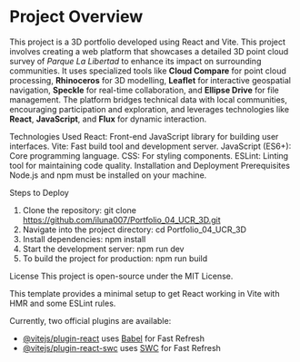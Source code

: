 # Project Overview

This project is a 3D portfolio developed using React and Vite. This project involves creating a web platform that showcases a detailed 3D point cloud survey of *Parque La Libertad* to enhance its impact on surrounding communities. It uses specialized tools like **Cloud Compare** for point cloud processing, **Rhinoceros** for 3D modelling, **Leaflet** for interactive geospatial navigation, **Speckle** for real-time collaboration, and **Ellipse Drive** for file management. The platform bridges technical data with local communities, encouraging participation and exploration, and leverages technologies like **React**, **JavaScript**, and **Flux** for dynamic interaction.

Technologies Used
React: Front-end JavaScript library for building user interfaces.
Vite: Fast build tool and development server.
JavaScript (ES6+): Core programming language.
CSS: For styling components.
ESLint: Linting tool for maintaining code quality.
Installation and Deployment
Prerequisites
Node.js and npm must be installed on your machine.


Steps to Deploy
1. Clone the repository:
git clone https://github.com/iluna007/Portfolio_04_UCR_3D.git
2. Navigate into the project directory:
cd Portfolio_04_UCR_3D
3. Install dependencies:
npm install
4. Start the development server:
npm run dev
5. To build the project for production:
npm run build


License
This project is open-source under the MIT License.

This template provides a minimal setup to get React working in Vite with HMR and some ESLint rules.

Currently, two official plugins are available:

- [@vitejs/plugin-react](https://github.com/vitejs/vite-plugin-react/blob/main/packages/plugin-react/README.md) uses [Babel](https://babeljs.io/) for Fast Refresh
- [@vitejs/plugin-react-swc](https://github.com/vitejs/vite-plugin-react-swc) uses [SWC](https://swc.rs/) for Fast Refresh
